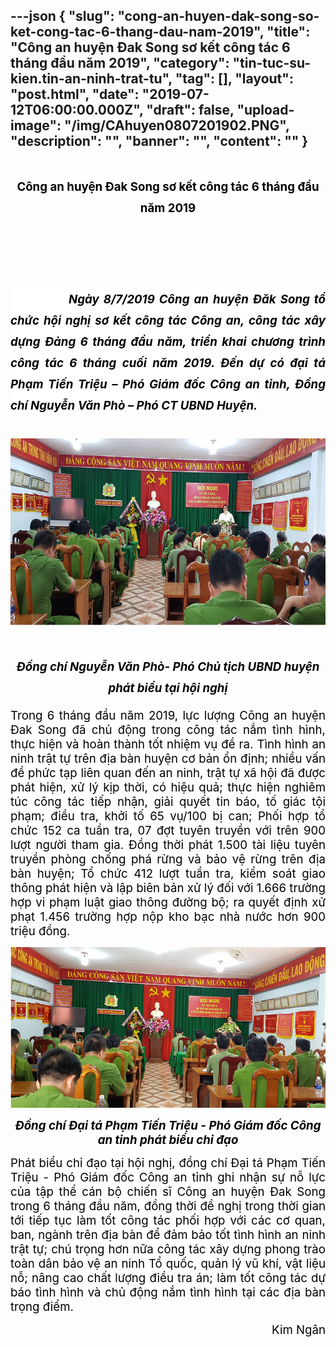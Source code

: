 ---json
{
    "slug": "cong-an-huyen-dak-song-so-ket-cong-tac-6-thang-dau-nam-2019",
    "title": "Công an huyện Đak Song sơ kết công tác 6 tháng đầu năm 2019",
    "category": "tin-tuc-su-kien.tin-an-ninh-trat-tu",
    "tag": [],
    "layout": "post.html",
    "date": "2019-07-12T06:00:00.000Z",
    "draft": false,
    "upload-image": "/img/CAhuyen0807201902.PNG",
    "description": "",
    "banner": "",
    "__content__": ""
}
---
<h1 style="text-align:center"><span style="background-color:white"><span style="font-size:14.0pt"><span style="color:black">C&ocirc;ng an huyện Đak Song sơ kết c&ocirc;ng t&aacute;c 6 th&aacute;ng đầu năm 2019</span></span></span></h1>

<h1 style="text-align:justify">&nbsp;</h1>

<h1 style="text-align:justify"><span style="background-color:white">&nbsp;&nbsp;&nbsp;&nbsp;&nbsp;&nbsp;&nbsp;&nbsp;&nbsp; <em><span style="font-size:14.0pt"><span style="color:black">Ng&agrave;y 8/7/2019 C&ocirc;ng an huyện Đăk Song tổ chức hội nghị sơ kết c&ocirc;ng t&aacute;c C&ocirc;ng an, c&ocirc;ng t&aacute;c x&acirc;y dựng Đảng 6 th&aacute;ng đầu năm, triển khai chương tr&igrave;nh c&ocirc;ng t&aacute;c 6 th&aacute;ng cuối năm 2019. Đến dự c&oacute; đại t&aacute; Phạm Tiến Triệu &ndash; Ph&oacute; Gi&aacute;m đốc C&ocirc;ng an tỉnh, Đồng ch&iacute; Nguyễn Văn Ph&ograve; &ndash; Ph&oacute; CT UBND Huyện.</span></span></em></span></h1>

<h1 style="text-align:justify"><img alt="" src="/img/CAhuyen0807201901.PNG" /></h1>

<h1 style="text-align:center"><span style="background-color:white"><em><span style="font-size:14.0pt"><span style="color:black">Đồng ch&iacute; Nguyễn Văn Ph&ograve;- Ph&oacute; Chủ tịch UBND huyện ph&aacute;t biểu tại hội nghị</span></span></em></span></h1>

<p style="text-align:justify"><span style="font-size:14.0pt"><span style="background-color:white"><span style="color:black">Trong 6 th&aacute;ng đầu năm 2019, lực lượng C&ocirc;ng an huyện Đak Song đ&atilde; chủ động trong c&ocirc;ng t&aacute;c nắm t&igrave;nh h&igrave;nh, thực hiện v&agrave; ho&agrave;n th&agrave;nh tốt nhiệm vụ đề ra. T&igrave;nh h&igrave;nh an ninh tr&acirc;̣t tự tr&ecirc;n địa b&agrave;n huyện cơ bản ổn định; nhiều vấn đề phức tạp li&ecirc;n quan đến an ninh, tr&acirc;̣t tự xã h&ocirc;̣i đ&atilde; được ph&aacute;t hiện, xử l&yacute; kịp thời, c&oacute; hiệu quả; thực hiện nghi&ecirc;m t&uacute;c c&ocirc;ng t&aacute;c tiếp nhận, giải quyết tin b&aacute;o, tố gi&aacute;c tội phạm; điều tra, khởi tố 65 vụ/100 bị can; Phối hợp tổ chức 152 ca tuần tra, 07 đợt tuy&ecirc;n truyền với tr&ecirc;n 900 lượt người tham gia. Đồng thời ph&aacute;t 1.500 t&agrave;i liệu tuy&ecirc;n truyền ph&ograve;ng chống ph&aacute; rừng v&agrave; bảo vệ rừng tr&ecirc;n địa b&agrave;n huyện; Tổ chức 412 lượt tuần tra, kiểm so&aacute;t giao th&ocirc;ng ph&aacute;t hiện v&agrave; lập bi&ecirc;n bản xử l&yacute; đối với 1.666 trường hợp vi phạm luật giao th&ocirc;ng đường bộ; ra quyết định xử phạt 1.456 trường hợp nộp kho bạc nh&agrave; nước hơn 900 triệu đồng.</span></span></span></p>

<p style="text-align:justify"><img alt="" src="/img/CAhuyen0807201902.PNG" /></p>

<p style="text-align:center"><strong><em><span style="font-size:14.0pt"><span style="background-color:white"><span style="color:black">Đồng ch&iacute; Đại t&aacute; </span></span></span></em></strong><strong><em><span style="font-size:14.0pt"><span style="color:black">Phạm Tiến Triệu<span style="background-color:white"> - Ph&oacute; Gi&aacute;m đốc C&ocirc;ng an tỉnh ph&aacute;t biểu chỉ đạo</span></span></span></em></strong></p>

<p style="text-align:justify"><span style="font-size:14.0pt"><span style="background-color:white"><span style="color:black">Ph&aacute;t biểu chỉ đạo tại hội nghị, đồng ch&iacute; Đại t&aacute; </span></span></span><span style="font-size:14.0pt"><span style="color:black">Phạm Tiến Triệu<span style="background-color:white"> - Ph&oacute; Gi&aacute;m đốc C&ocirc;ng an tỉnh ghi nhận sự nỗ lực của tập thể c&aacute;n bộ chiến sĩ C&ocirc;ng an huyện Đak Song trong 6 th&aacute;ng đầu năm, đồng thời đề nghị trong thời gian tới tiếp tục l&agrave;m tốt c&ocirc;ng t&aacute;c phối hợp với c&aacute;c cơ quan, ban, ng&agrave;nh tr&ecirc;n địa b&agrave;n để đảm bảo tốt t&igrave;nh h&igrave;nh an ninh trật tự; ch&uacute; trọng hơn nữa c&ocirc;ng t&aacute;c x&acirc;y dựng phong tr&agrave;o to&agrave;n d&acirc;n bảo vệ an ninh Tổ quốc, quản l&yacute; vũ kh&iacute;, vật liệu nỗ; n&acirc;ng cao chất lượng điều tra &aacute;n; l&agrave;m tốt c&ocirc;ng t&aacute;c dự b&aacute;o t&igrave;nh h&igrave;nh v&agrave; chủ động nắm t&igrave;nh h&igrave;nh tại c&aacute;c địa b&agrave;n trọng điểm.</span></span></span></p>

<p style="text-align:right"><span style="font-size:14.0pt"><span style="background-color:white"><span style="color:black">Kim Ng&acirc;n</span></span></span></p>

<p style="text-align:right">&nbsp;</p>
